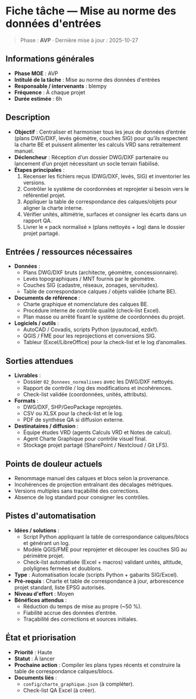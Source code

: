 # Fiche tâche — Mise au norme des données d'entrées

> Phase : **AVP** · Dernière mise à jour : 2025-10-27

## Informations générales

- **Phase MOE** : AVP
- **Intitulé de la tâche** : Mise au norme des données d'entrées
- **Responsable / intervenants** : blempy
- **Fréquence** : À chaque projet
- **Durée estimée** : 6h

## Description

- **Objectif** : Centraliser et harmoniser tous les jeux de données d’entrée (plans DWG/DXF, levés géomètre, couches SIG) pour qu’ils respectent la charte BE et puissent alimenter les calculs VRD sans retraitement manuel.
- **Déclencheur** : Réception d’un dossier DWG/DXF partenaire ou lancement d’un projet nécessitant un socle terrain fiabilisé.
- **Étapes principales** :
  1. Recenser les fichiers reçus (DWG/DXF, levés, SIG) et inventorier les versions.
  2. Contrôler le système de coordonnées et reprojeter si besoin vers le référentiel projet.
  3. Appliquer la table de correspondance des calques/objets pour aligner la charte interne.
  4. Vérifier unités, altimétrie, surfaces et consigner les écarts dans un rapport QA.
  5. Livrer le « pack normalisé » (plans nettoyés + log) dans le dossier projet partagé.

## Entrées / ressources nécessaires

- **Données** :
  - Plans DWG/DXF bruts (architecte, géomètre, concessionnaire).
  - Levés topographiques / MNT fournis par le géomètre.
  - Couches SIG (cadastre, réseaux, zonages, servitudes).
  - Table de correspondance calques / objets validée (charte BE).
- **Documents de référence** :
  - Charte graphique et nomenclature des calques BE.
  - Procédure interne de contrôle qualité (check-list Excel).
  - Plan masse ou arrêté fixant le système de coordonnées du projet.
- **Logiciels / outils** :
  - AutoCAD / Covadis, scripts Python (pyautocad, ezdxf).
  - QGIS / FME pour les reprojections et conversions SIG.
  - Tableur (Excel/LibreOffice) pour la check-list et le log d’anomalies.

## Sorties attendues

- **Livrables** :
  - Dossier `02_Donnees_normalisees` avec les DWG/DXF nettoyés.
  - Rapport de contrôle / log des modifications et incohérences.
  - Check-list validée (coordonnées, unités, attributs).
- **Formats** :
  - DWG/DXF, SHP/GeoPackage reprojetés.
  - CSV ou XLSX pour la check-list et le log.
  - PDF de synthèse QA si diffusion externe.
- **Destinataires / diffusion** :
  - Équipe études VRD (agents Calculs VRD et Notes de calcul).
  - Agent Charte Graphique pour contrôle visuel final.
  - Stockage projet partagé (SharePoint / Nextcloud / Git LFS).

## Points de douleur actuels

- Renommage manuel des calques et blocs selon la provenance.
- Incohérences de projection entraînant des décalages métriques.
- Versions multiples sans traçabilité des corrections.
- Absence de log standard pour consigner les contrôles.

## Pistes d'automatisation

- **Idées / solutions** :
  - Script Python appliquant la table de correspondance calques/blocs et générant un log.
  - Modèle QGIS/FME pour reprojeter et découper les couches SIG au périmètre projet.
  - Check-list automatisée (Excel + macros) validant unités, altitude, polylignes fermées et doublons.
- **Type** : Automatisation locale (scripts Python + gabarits SIG/Excel).
- **Pré-requis** : Charte et table de correspondance à jour, arborescence projet standard, liste EPSG autorisés.
- **Niveau d'effort** : Moyen
- **Bénéfices attendus** :
  - Réduction du temps de mise au propre (~50 %).
  - Fiabilité accrue des données d’entrée.
  - Traçabilité des corrections et sources initiales.

## État et priorisation

- **Priorité** : Haute
- **Statut** : À lancer
- **Prochaine action** : Compiler les plans types récents et construire la table de correspondance calques/blocs.
- **Documents liés** :
  - `config/charte_graphique.json` (à compléter).
  - Check-list QA Excel (à créer).
